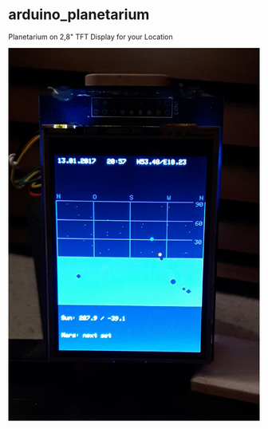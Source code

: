 # arduino_planetarium
Planetarium on 2,8" TFT Display for your Location

![Planetarium](https://github.com/mobifu1/arduino_planetarium/blob/master/planetarium_1.jpg "Planetarium")
